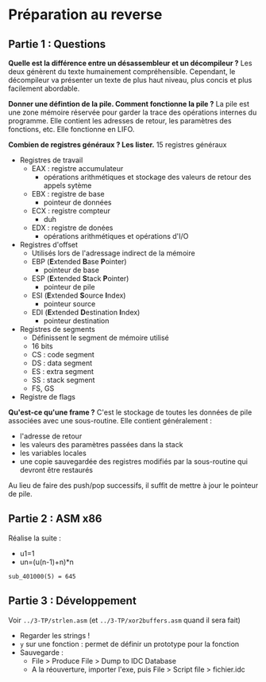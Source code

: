 # Préparation au reverse

## Partie 1 : Questions

**Quelle est la différence entre un désassembleur et un décompileur ?**
Les deux génèrent du texte humainement compréhensible. Cependant, le décompileur va présenter un texte de plus haut niveau, plus concis et plus facilement abordable.

**Donner une défintion de la pile. Comment fonctionne la pile ?**
La pile est une zone mémoire réservée pour garder la trace des opérations internes du programme. Elle contient les adresses de retour, les paramètres des fonctions, etc. Elle fonctionne en LIFO.

**Combien de registres généraux ? Les lister.**
15 registres généraux
* Registres de travail
    * EAX : registre accumulateur
        * opérations arithmétiques et stockage des valeurs de retour des appels sytème
    * EBX : registre de base
        * pointeur de données
    * ECX : registre compteur
        * duh
    * EDX : registre de donées
        * opérations arithmétiques et opérations d'I/O
* Registres d'offset
    * Utilisés lors de l'adressage indirect de la mémoire
    * EBP (**E**xtended **B**ase **P**ointer)
        * pointeur de base
    * ESP (**E**xtended **S**tack **P**ointer)
        * pointeur de pile
    * ESI (**E**xtended **S**ource **I**ndex)
        * pointeur source
    * EDI (**E**xtended **D**estination **I**ndex)
        * pointeur destination
* Registres de segments
    * Définissent le segment de mémoire utilisé
    * 16 bits
    * CS : code segment
    * DS : data segment
    * ES : extra segment
    * SS : stack segment
    * FS, GS
* Registre de flags

**Qu'est-ce qu'une frame ?**
C'est le stockage de toutes les données de pile associées avec une sous-routine. Elle contient généralement :
* l'adresse de retour
* les valeurs des paramètres passées dans la stack
* les variables locales
* une copie sauvegardée des registres modifiés par la sous-routine qui devront être restaurés

Au lieu de faire des push/pop successifs, il suffit de mettre à jour le pointeur de pile.

## Partie 2 : ASM x86
Réalise la suite :
* u1=1
* un=(u(n-1)+n)*n

`sub_401000(5) = 645`

## Partie 3 : Développement

Voir `../3-TP/strlen.asm` (et `../3-TP/xor2buffers.asm` quand il sera fait)

* Regarder les strings !
* `y` sur une fonction : permet de définir un prototype pour la fonction
* Sauvegarde :
    * File > Produce File > Dump to IDC Database
    * A la réouverture, importer l'exe, puis File > Script file > fichier.idc